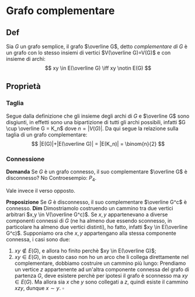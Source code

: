# Grafo complementare

## Def 
Sia $G$ un grafo semplice, il grafo $\overline G$, detto *complementare di $G$* è un grafo con lo stesso insiemi di vertici $V(\overline G)=V(G)$ e con insieme di archi:
$$
xy \in E(\overline G) \iff xy \notin E(G)
$$

## Proprietà
### Taglia
Segue dalla definizione che gli insieme degli archi di $G$ e $\overline G$ sono disgiunti, in effetti sono una bipartizione di tutti gli archi possibili, infatti $G \cup \overline G = K_n$ dove $n = |V(G)|$. 
Da qui segue la relazione sulla taglia di un grafo complementare:
$$
|E(G)|+|E(\overline G)| = |E(K_n)| = \binom{n}{2}
$$
### Connessione
**Domanda** Se $G$ è un grafo connesso, il suo complementare $\overline G$ è disconnesso? No
Controesempio: $P_4$.

Vale invece il verso opposto.

**Proposizione** Se $G$ è disconnesso, il suo complementare $\overline G^c$ è connesso.
**Dim**
Dimostriamolo costruendo un cammino tra due vertici arbitrari $x,y \in V(\overline G^c)$.
Se $x,y$ appartenevano a diverse componenti connessi di $G$ (ne ha almeno due essendo sconnesso, in particolare ha almeno due vertici distinti), ho fatto, infatti $xy \in E(\overline G^c)$. Supponiamo ora che $x,y$ appartengano alla stessa componente connessa, i casi sono due:
1. $xy \notin E(G)$, e allora ho finito perchè $xy \in E(\overline G)$;
2. $xy \in E(G)$, in questo caso non ho un arco che li collega direttamente nel complementare, dobbiamo costruire un cammino più lungo:
Prendiamo un vertice $z$ appartenente ad un'altra componente connessa del grafo di partenza $G$, deve esistere perchè per ipotesi il grafo è sconnesso ma $xy \in E(G)$. Ma allora sia $x$ che $y$ sono collegati a $z$, quindi esiste il cammino $xzy$, dunque $x\sim y$. $\square$



